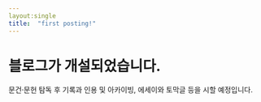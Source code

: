 ```yaml
---
layout:single
title:  "first posting!"
---
```


# 블로그가 개설되었습니다.

문건·문헌 탐독 후 기록과 인용 및 아카이빙, 에세이와 토막글 등을 시할 예정입니다.
